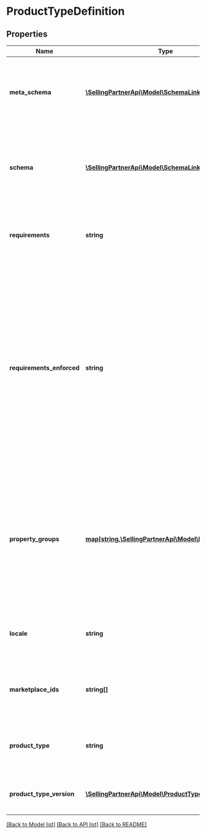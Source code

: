 # ProductTypeDefinition

## Properties
Name | Type | Description | Notes
------------ | ------------- | ------------- | -------------
**meta_schema** | [**\SellingPartnerApi\Model\SchemaLink**](SchemaLink.md) | Link to meta-schema describing the vocabulary used by the product type schema. | [optional] 
**schema** | [**\SellingPartnerApi\Model\SchemaLink**](SchemaLink.md) | Link to schema describing the attributes and requirements for the product type. | 
**requirements** | **string** | Name of the requirements set represented in this product type definition. | 
**requirements_enforced** | **string** | Identifies if the required attributes for a requirements set are enforced by the product type definition schema. Non-enforced requirements enable structural validation of individual attributes without all of the required attributes being present (such as for partial updates). | 
**property_groups** | [**map[string,\SellingPartnerApi\Model\PropertyGroup]**](PropertyGroup.md) | Mapping of property group names to property groups. Property groups represent logical groupings of schema properties that can be used for display or informational purposes. | 
**locale** | **string** | Locale of the display elements contained in the product type definition. | 
**marketplace_ids** | **string[]** | Amazon marketplace identifiers for which the product type definition is applicable. | 
**product_type** | **string** | The name of the Amazon product type that this product type definition applies to. | 
**product_type_version** | [**\SellingPartnerApi\Model\ProductTypeVersion**](ProductTypeVersion.md) | The version details for the Amazon product type. | 

[[Back to Model list]](../README.md#documentation-for-models) [[Back to API list]](../README.md#documentation-for-api-endpoints) [[Back to README]](../README.md)


